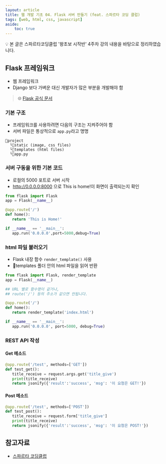 ```yaml
---
layout: article
title: 웹 개발 기초 04. Flask 서버 만들기 (feat. 스파르타 코딩 클럽)
tags: [web, html, css, javascript]
aside:
    toc: true
---
```


💡 본 글은 스파르타코딩클럽 '왕초보 시작반' 4주차 강의 내용을 바탕으로 정리하였습니다.

## Flask 프레임워크
* 웹 프레임워크
* Django 보다 가벼운 대신 개발자가 많은 부분을 개발해야 함

> 🌐 [Flask 공식 문서](https://flask.palletsprojects.com/en/2.0.x/tutorial/)

### 기본 구조
* 프레임워크를 사용하려면 다음의 구조는 지켜주어야 함
* 서버 파일은 통상적으로 `app.py`라고 명명

```
📂project
  └📂static (image, css files)
  └📂templates (html files)
  └📄app.py
```

### 서버 구동을 위한 기본 코드
* 로컬의 5000 포트로 서버 시작
* http://0.0.0.0:8000 으로 This is home!이 화면이 출력되는지 확인

```python
from flask import Flask
app = Flask(__name__)

@app.route('/')
def home():
   return 'This is Home!'

if __name__ == '__main__':
   app.run('0.0.0.0',port=5000,debug=True)
```

### html 파일 불러오기
* Flask 내장 함수 `render_template()` 사용
* 📂templates 폴더 안의 html 파일을 읽어 반환

```python
from flask import Flask, render_template
app = Flask(__name__)

## URL 별로 함수명이 같거나,
## route('/') 등의 주소가 같으면 안됩니다.

@app.route('/')
def home():
   return render_template('index.html')

if __name__ == '__main__':
   app.run('0.0.0.0', port=5000, debug=True)
```

### REST API 작성
#### Get 메소드

```python
@app.route('/test', methods=['GET'])
def test_get():
   title_receive = request.args.get('title_give')
   print(title_receive)
   return jsonify({'result':'success', 'msg': '이 요청은 GET!'})
```

#### Post  메소드

```python
@app.route('/test', methods=['POST'])
def test_post():
   title_receive = request.form['title_give']
   print(title_receive)
   return jsonify({'result':'success', 'msg': '이 요청은 POST!'})
```


<!--more-->

## 참고자료
+ [스파르타 코딩클럽](https://spartacodingclub.kr/)
